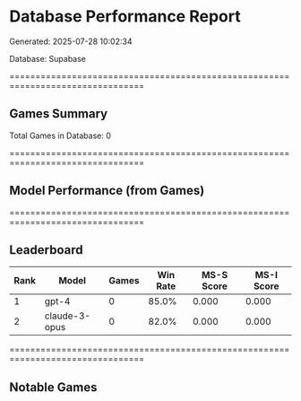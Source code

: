# Database Performance Report

Generated: 2025-07-28 10:02:34

Database: Supabase

================================================================================

## Games Summary

Total Games in Database: 0

================================================================================

## Model Performance (from Games)


================================================================================

## Leaderboard

| Rank | Model | Games | Win Rate | MS-S Score | MS-I Score |
|------|-------|-------|----------|------------|------------|
| 1 | gpt-4 | 0 | 85.0% | 0.000 | 0.000 |
| 2 | claude-3-opus | 0 | 82.0% | 0.000 | 0.000 |

================================================================================

## Notable Games
